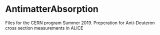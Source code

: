 # AntimatterAbsorption
Files for the CERN program Summer 2019.  Preperation for Anti-Deuteron cross section measurements in ALICE
